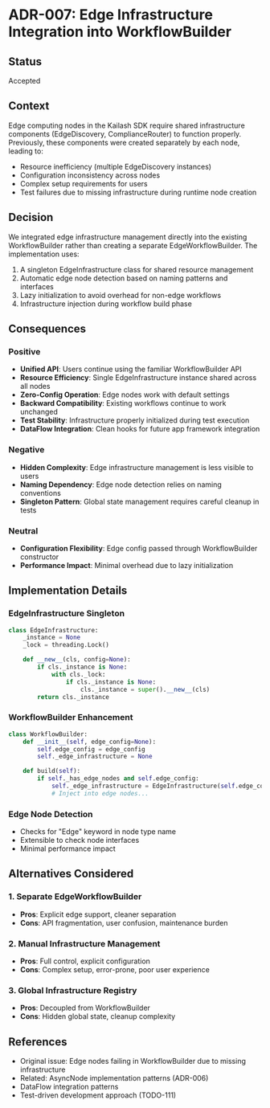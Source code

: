 # ADR-007: Edge Infrastructure Integration into WorkflowBuilder

## Status
Accepted

## Context
Edge computing nodes in the Kailash SDK require shared infrastructure components (EdgeDiscovery, ComplianceRouter) to function properly. Previously, these components were created separately by each node, leading to:
- Resource inefficiency (multiple EdgeDiscovery instances)
- Configuration inconsistency across nodes
- Complex setup requirements for users
- Test failures due to missing infrastructure during runtime node creation

## Decision
We integrated edge infrastructure management directly into the existing WorkflowBuilder rather than creating a separate EdgeWorkflowBuilder. The implementation uses:
1. A singleton EdgeInfrastructure class for shared resource management
2. Automatic edge node detection based on naming patterns and interfaces
3. Lazy initialization to avoid overhead for non-edge workflows
4. Infrastructure injection during workflow build phase

## Consequences

### Positive
- **Unified API**: Users continue using the familiar WorkflowBuilder API
- **Resource Efficiency**: Single EdgeInfrastructure instance shared across all nodes
- **Zero-Config Operation**: Edge nodes work with default settings
- **Backward Compatibility**: Existing workflows continue to work unchanged
- **Test Stability**: Infrastructure properly initialized during test execution
- **DataFlow Integration**: Clean hooks for future app framework integration

### Negative
- **Hidden Complexity**: Edge infrastructure management is less visible to users
- **Naming Dependency**: Edge node detection relies on naming conventions
- **Singleton Pattern**: Global state management requires careful cleanup in tests

### Neutral
- **Configuration Flexibility**: Edge config passed through WorkflowBuilder constructor
- **Performance Impact**: Minimal overhead due to lazy initialization

## Implementation Details

### EdgeInfrastructure Singleton
```python
class EdgeInfrastructure:
    _instance = None
    _lock = threading.Lock()

    def __new__(cls, config=None):
        if cls._instance is None:
            with cls._lock:
                if cls._instance is None:
                    cls._instance = super().__new__(cls)
        return cls._instance
```

### WorkflowBuilder Enhancement
```python
class WorkflowBuilder:
    def __init__(self, edge_config=None):
        self.edge_config = edge_config
        self._edge_infrastructure = None

    def build(self):
        if self._has_edge_nodes and self.edge_config:
            self._edge_infrastructure = EdgeInfrastructure(self.edge_config)
            # Inject into edge nodes...
```

### Edge Node Detection
- Checks for "Edge" keyword in node type name
- Extensible to check node interfaces
- Minimal performance impact

## Alternatives Considered

### 1. Separate EdgeWorkflowBuilder
- **Pros**: Explicit edge support, cleaner separation
- **Cons**: API fragmentation, user confusion, maintenance burden

### 2. Manual Infrastructure Management
- **Pros**: Full control, explicit configuration
- **Cons**: Complex setup, error-prone, poor user experience

### 3. Global Infrastructure Registry
- **Pros**: Decoupled from WorkflowBuilder
- **Cons**: Hidden global state, cleanup complexity

## References
- Original issue: Edge nodes failing in WorkflowBuilder due to missing infrastructure
- Related: AsyncNode implementation patterns (ADR-006)
- DataFlow integration patterns
- Test-driven development approach (TODO-111)
